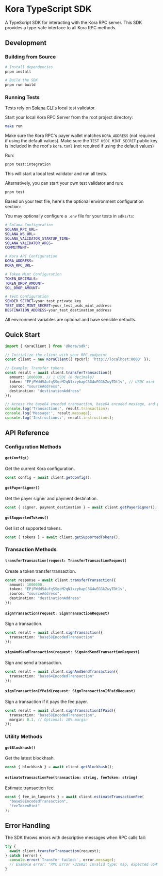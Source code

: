 # Kora TypeScript SDK

A TypeScript SDK for interacting with the Kora RPC server. This SDK provides a type-safe interface to all Kora RPC methods.

## Development

### Building from Source

```bash
# Install dependencies
pnpm install

# Build the SDK
pnpm run build
```

### Running Tests

Tests rely on [Solana CLI's](https://solana.com/docs/intro/installation) local test validator. 

Start your local Kora RPC Server from the root project directory: 

```bash
make run
```

Make sure the Kora RPC's payer wallet matches `KORA_ADDRESS` (not required if using the default values). 
Make sure the `TEST_USDC_MINT_SECRET` public key is included in the root's `kora.toml` (not required if using the default values)

Run:

```bash
pnpm test:integration
```

This will start a local test validator and run all tests.

Alternatively, you can start your own test validator and run:

```bash
pnpm test
```

Based on your test file, here's the optional environment configuration section:

You may optionally configure a `.env` file for your tests in `sdks/ts`:

```bash
# Solana Configuration
SOLANA_RPC_URL=
SOLANA_WS_URL=
SOLANA_VALIDATOR_STARTUP_TIME=
SOLANA_VALIDATOR_ARGS=
COMMITMENT=

# Kora API Configuration  
KORA_ADDRESS=
KORA_RPC_URL=

# Token Mint Configuration
TOKEN_DECIMALS=
TOKEN_DROP_AMOUNT=
SOL_DROP_AMOUNT=

# Test Configuration
SENDER_SECRET=your_test_private_key
TEST_USDC_MINT_SECRET=your_test_usdc_mint_address
DESTINATION_ADDRESS=your_test_destination_address
```

All environment variables are optional and have sensible defaults.

## Quick Start

```typescript
import { KoraClient } from '@kora/sdk';

// Initialize the client with your RPC endpoint
const client = new KoraClient({ rpcUrl: 'http://localhost:8080' });

// Example: Transfer tokens
const result = await client.transferTransaction({
  amount: 1000000, // 1 USDC (6 decimals)
  token: "EPjFWdd5AufqSSqeM2qN1xzybapC8G4wEGGkZwyTDt1v", // USDC mint
  source: "sourceAddress",
  destination: "destinationAddress"
});

// Access the base64 encoded transaction, base64 encoded message, and parsed instructions directly
console.log('Transaction:', result.transaction);
console.log('Message:', result.message);
console.log('Instructions:', result.instructions);
```

## API Reference

### Configuration Methods

#### `getConfig()`
Get the current Kora configuration.
```typescript
const config = await client.getConfig();
```

#### `getPayerSigner()`
Get the payer signer and payment destination.
```typescript
const { signer, payment_destination } = await client.getPayerSigner();
```

#### `getSupportedTokens()`
Get list of supported tokens.
```typescript
const { tokens } = await client.getSupportedTokens();
```

### Transaction Methods

#### `transferTransaction(request: TransferTransactionRequest)`
Create a token transfer transaction.
```typescript
const response = await client.transferTransaction({
  amount: 1000000,
  token: "EPjFWdd5AufqSSqeM2qN1xzybapC8G4wEGGkZwyTDt1v",
  source: "sourceAddress",
  destination: "destinationAddress"
});
```

#### `signTransaction(request: SignTransactionRequest)`
Sign a transaction.
```typescript
const result = await client.signTransaction({
  transaction: "base58EncodedTransaction"
});
```

#### `signAndSendTransaction(request: SignAndSendTransactionRequest)`
Sign and send a transaction.
```typescript
const result = await client.signAndSendTransaction({
  transaction: "base64EncodedTransaction"
});
```

#### `signTransactionIfPaid(request: SignTransactionIfPaidRequest)`
Sign a transaction if it pays the fee payer.
```typescript
const result = await client.signTransactionIfPaid({
  transaction: "base58EncodedTransaction",
  margin: 0.1, // Optional: 10% margin
});
```

### Utility Methods

#### `getBlockhash()`
Get the latest blockhash.
```typescript
const { blockhash } = await client.getBlockhash();
```

#### `estimateTransactionFee(transaction: string, feeToken: string)`
Estimate transaction fee.
```typescript
const { fee_in_lamports } = await client.estimateTransactionFee(
  "base58EncodedTransaction",
  "feeTokenMint"
);
```

## Error Handling

The SDK throws errors with descriptive messages when RPC calls fail:

```typescript
try {
  await client.transferTransaction(request);
} catch (error) {
  console.error('Transfer failed:', error.message);
  // Example error: "RPC Error -32602: invalid type: map, expected u64"
}
```
